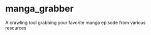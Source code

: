 manga_grabber
=============

A crawling tool grabbing your favorite manga episode from various resources